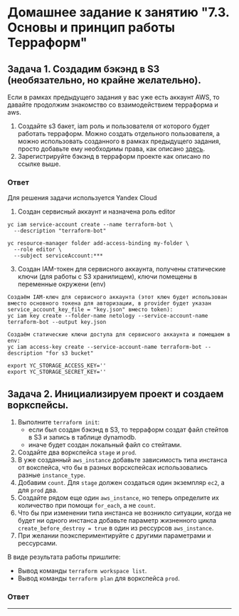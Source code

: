 # Домашнее задание к занятию "7.3. Основы и принцип работы Терраформ"

## Задача 1. Создадим бэкэнд в S3 (необязательно, но крайне желательно).

Если в рамках предыдущего задания у вас уже есть аккаунт AWS, то давайте продолжим знакомство со взаимодействием
терраформа и aws. 

1. Создайте s3 бакет, iam роль и пользователя от которого будет работать терраформ. Можно создать отдельного пользователя,
а можно использовать созданного в рамках предыдущего задания, просто добавьте ему необходимы права, как описано 
[здесь](https://www.terraform.io/docs/backends/types/s3.html).
1. Зарегистрируйте бэкэнд в терраформ проекте как описано по ссылке выше. 

### Ответ
Для решения задачи используется Yandex Cloud  

1. Создан сервисный аккаунт и назначена роль editor
``` 
yc iam service-account create --name terraform-bot \
  --description "terraform-bot"

yc resource-manager folder add-access-binding my-folder \
  --role editor \
  --subject serviceAccount:***

```
3. Создан IAM-токен для сервисного аккаунта, получены статические ключи (для работы с S3 хранилищем), ключи помещены в переменные окружени (env)
``` 
Создаём IAM-ключ для сервисного аккаунта (этот ключ будет использован вместо основного токена для авторизации, в provider будет указан service_account_key_file = "key.json" вместо token):
yc iam key create --folder-name netology --service-account-name terraform-bot --output key.json

Создаём статические ключи доступа для сервисного аккаунта и помещаем в env:
yc iam access-key create --service-account-name terraform-bot --description "for s3 bucket"

export YC_STORAGE_ACCESS_KEY=''
export YC_STORAGE_SECRET_KEY=''
```

## Задача 2. Инициализируем проект и создаем воркспейсы. 

1. Выполните `terraform init`:
    * если был создан бэкэнд в S3, то терраформ создат файл стейтов в S3 и запись в таблице 
dynamodb.
    * иначе будет создан локальный файл со стейтами.  
1. Создайте два воркспейса `stage` и `prod`.
1. В уже созданный `aws_instance` добавьте зависимость типа инстанса от вокспейса, что бы в разных ворскспейсах 
использовались разные `instance_type`.
1. Добавим `count`. Для `stage` должен создаться один экземпляр `ec2`, а для `prod` два. 
1. Создайте рядом еще один `aws_instance`, но теперь определите их количество при помощи `for_each`, а не `count`.
1. Что бы при изменении типа инстанса не возникло ситуации, когда не будет ни одного инстанса добавьте параметр
жизненного цикла `create_before_destroy = true` в один из рессурсов `aws_instance`.
1. При желании поэкспериментируйте с другими параметрами и рессурсами.

В виде результата работы пришлите:
* Вывод команды `terraform workspace list`.
* Вывод команды `terraform plan` для воркспейса `prod`.  

### Ответ

---
